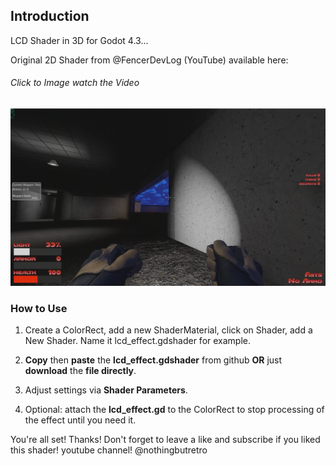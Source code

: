 ## Introduction

LCD Shader in 3D for Godot 4.3...

Original 2D Shader from @FencerDevLog (YouTube) available here:
###### Click to Image watch the Video
[![Watch the video](https://github.com/mikecabral/Godot_4/blob/main/Shaders/LCD_Shader_3D/thumbnail.PNG)](https://www.youtube.com/watch?v=-Q-Ngn_FY84)


### How to Use

1. Create a ColorRect, add a new ShaderMaterial, click on Shader, add a New Shader. Name it lcd_effect.gdshader for example.

2. **Copy** then **paste** the **lcd_effect.gdshader** from github **OR** just **download** the **file directly**.

3. Adjust settings via **Shader Parameters**.

4. Optional: attach the **lcd_effect.gd** to the ColorRect to stop processing of the effect until you need it.

You're all set! Thanks!
Don't forget to leave a like and subscribe if you liked this shader!
youtube channel! @nothingbutretro